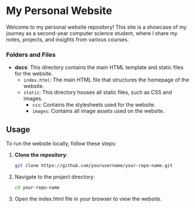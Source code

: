 # My Personal Website

Welcome to my personal website repository! This site is a showcase of my journey as a second-year computer science student, where I share my notes, projects, and insights from various courses.


### Folders and Files

- **docs**: This directory contains the main HTML template and static files for the website.
  - `index.html`: The main HTML file that structures the homepage of the website.
  - `static`: This directory houses all static files, such as CSS and images.
    - `css`: Contains the stylesheets used for the website.
    - `images`: Contains all image assets used on the website.

## Usage

To run the website locally, follow these steps:

1. **Clone the repository**:
   ```sh
   git clone https://github.com/yourusername/your-repo-name.git
2. Navigate to the project directory:
   ```sh
   cd your-repo-name
3. Open the index.html file in your browser to view the website.

